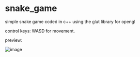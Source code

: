# snake_game

simple snake game coded in c++ using the glut library for opengl

control keys: 
WASD for movement.

preview:

![image](https://github.com/MelonEditor/snake_game/assets/126392106/c54c187f-c036-4703-b4e4-80e75e72c2f7)

